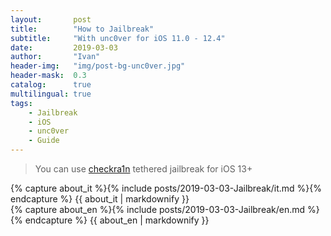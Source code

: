 ```yaml
---
layout:       post
title:        "How to Jailbreak"
subtitle:     "With unc0ver for iOS 11.0 - 12.4"
date:         2019-03-03
author:       "Ivan"
header-img:   "img/post-bg-unc0ver.jpg"
header-mask:  0.3
catalog:      true
multilingual: true
tags:
    - Jailbreak
    - iOS
    - unc0ver
    - Guide
---
```


> You can use [checkra1n](https://checkra.in) tethered jailbreak for iOS 13+

<!-- Italian Version -->

<div class="it post-container">
    {% capture about_it %}{% include posts/2019-03-03-Jailbreak/it.md %}{% endcapture %}
    {{ about_it | markdownify }}
</div>

<!-- English Version -->

<div class="en post-container">
    {% capture about_en %}{% include posts/2019-03-03-Jailbreak/en.md %}{% endcapture %}
    {{ about_en | markdownify }}
</div>

